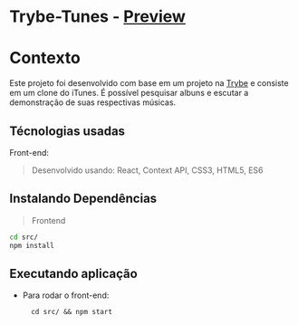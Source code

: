 # Trybe-Tunes - <a href="https://victorsbit-trybe-tunes.netlify.app/">Preview</a>

# Contexto
Este projeto foi desenvolvido com base em um projeto na <a href="https://github.com/betrybe">Trybe</a> e consiste em um clone do iTunes. É possível pesquisar albuns e escutar a demonstração de suas respectivas músicas.

## Técnologias usadas

Front-end:
> Desenvolvido usando: React, Context API, CSS3, HTML5, ES6

## Instalando Dependências

> Frontend
```bash
cd src/
npm install
``` 
## Executando aplicação

* Para rodar o front-end:

  ```
    cd src/ && npm start
  ```
